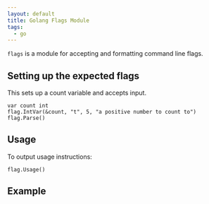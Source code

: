 ```yaml
---
layout: default
title: Golang Flags Module
tags:
  - go
---
```


`flags` is a module for accepting and formatting command line flags.

## Setting up the expected flags

This sets up a count variable and accepts input.

```golang
var count int
flag.IntVar(&count, "t", 5, "a positive number to count to")
flag.Parse()
```

## Usage

To output usage instructions:

```golang
flag.Usage()
```

## Example

<script src="https://gist.github.com/exegeteio/36e47f3824a1278f90d17650fb734d52.js"></script>
